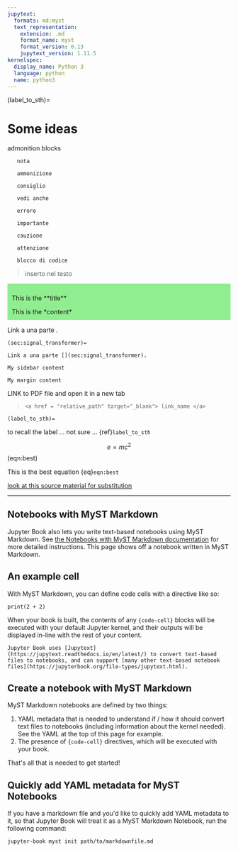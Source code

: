 ```yaml
---
jupytext:
  formats: md:myst
  text_representation:
    extension: .md
    format_name: myst
    format_version: 0.13
    jupytext_version: 1.11.5
kernelspec:
  display_name: Python 3
  language: python
  name: python3
---
```


(label_to_sth)=
# Some ideas

admonition blocks

```{note}
   nota
```

```{admonition} adm
   ammonizione
```


```{tip}
   consiglio
```

```{seealso}
   vedi anche
```
```{error}
   errore
```

```{important}
   importante
```

```{caution}
   cauzione
```
```{warning}
   attenzione
```

```
   blocco di codice
```

> inserto nel testo

<div class="admonition note" name="html-admonition" style="background: lightgreen; padding: 10px">
<p class="title">This is the **title**</p>
This is the *content*
</div>


Link a una parte [](sec:signal_transformer).
```
(sec:signal_transformer)=

Link a una parte [](sec:signal_transformer).
```


```{sidebar} My sidebar title
My sidebar content
```

```{margin} An optional title
My margin content
```

LINK to PDF file and open it in a new tab
>```<a href = "relative_path" target="_blank"> link_name </a>```



`(label_to_sth)=`

to recall the label
... not sure ... {ref}`label_to_sth`


$$
e = mc^2
$$ (eqn:best)

This is the best equation {eq}`eqn:best`

[look at this source material for substitution](https://myst-parser.readthedocs.io/en/latest/syntax/optional.html)


---

## Notebooks with MyST Markdown

Jupyter Book also lets you write text-based notebooks using MyST Markdown.
See [the Notebooks with MyST Markdown documentation](https://jupyterbook.org/file-types/myst-notebooks.html) for more detailed instructions.
This page shows off a notebook written in MyST Markdown.

## An example cell

With MyST Markdown, you can define code cells with a directive like so:

```{code-cell}
print(2 + 2)
```

When your book is built, the contents of any `{code-cell}` blocks will be
executed with your default Jupyter kernel, and their outputs will be displayed
in-line with the rest of your content.

```{seealso}
Jupyter Book uses [Jupytext](https://jupytext.readthedocs.io/en/latest/) to convert text-based files to notebooks, and can support [many other text-based notebook files](https://jupyterbook.org/file-types/jupytext.html).
```

## Create a notebook with MyST Markdown

MyST Markdown notebooks are defined by two things:

1. YAML metadata that is needed to understand if / how it should convert text files to notebooks (including information about the kernel needed).
   See the YAML at the top of this page for example.
2. The presence of `{code-cell}` directives, which will be executed with your book.

That's all that is needed to get started!

## Quickly add YAML metadata for MyST Notebooks

If you have a markdown file and you'd like to quickly add YAML metadata to it, so that Jupyter Book will treat it as a MyST Markdown Notebook, run the following command:

```
jupyter-book myst init path/to/markdownfile.md
```
